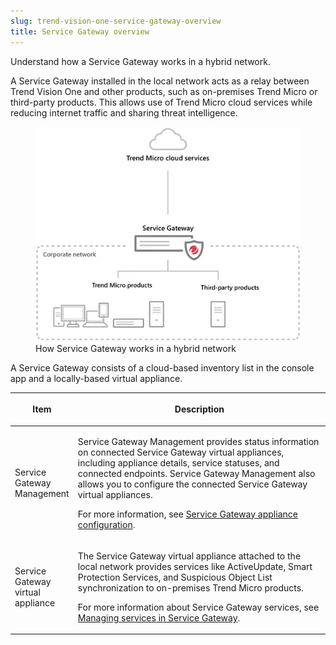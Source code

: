 ```yaml
---
slug: trend-vision-one-service-gateway-overview
title: Service Gateway overview
---
```


Understand how a Service Gateway works in a hybrid network.

A Service Gateway installed in the local network acts as a relay between Trend Vision One and other products, such as on-premises Trend Micro or third-party products. This allows use of Trend Micro cloud services while reducing internet traffic and sharing threat intelligence.

<figure>
<img src="./images/sg_overview=20220525105324.webp" />
<figcaption>How Service Gateway works in a hybrid network</figcaption>
</figure>

A Service Gateway consists of a cloud-based inventory list in the console app and a locally-based virtual appliance.

<table>
<colgroup>
<col style="width: 20%" />
<col style="width: 80%" />
</colgroup>
<thead>
<tr>
<th><p>Item</p></th>
<th><p>Description</p></th>
</tr>
</thead>
<tbody>
<tr>
<td><p>Service Gateway Management</p></td>
<td><p>Service Gateway Management provides status information on connected Service Gateway virtual appliances, including appliance details, service statuses, and connected endpoints. Service Gateway Management also allows you to configure the connected Service Gateway virtual appliances.</p>
<p>For more information, see <a href="trend-vision-one-sg-appliance-configuration">Service Gateway appliance configuration</a>.</p></td>
</tr>
<tr>
<td><p>Service Gateway virtual appliance</p></td>
<td><p>The Service Gateway virtual appliance attached to the local network provides services like ActiveUpdate, Smart Protection Services, and Suspicious Object List synchronization to on-premises Trend Micro products.</p>
<p>For more information about Service Gateway services, see <a href="trend-vision-one-managing-services-service-gateway">Managing services in Service Gateway</a>.</p></td>
</tr>
</tbody>
</table>
